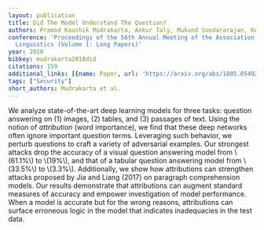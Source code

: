```yaml
---
layout: publication
title: Did The Model Understand The Question?
authors: Pramod Kaushik Mudrakarta, Ankur Taly, Mukund Sundararajan, Kedar Dhamdhere
conference: 'Proceedings of the 56th Annual Meeting of the Association for Computational
  Linguistics (Volume 1: Long Papers)'
year: 2018
bibkey: mudrakarta2018did
citations: 159
additional_links: [{name: Paper, url: 'https://arxiv.org/abs/1805.05492'}]
tags: ["Security"]
short_authors: Mudrakarta et al.
---
```

We analyze state-of-the-art deep learning models for three tasks: question
answering on (1) images, (2) tables, and (3) passages of text. Using the notion
of *attribution* (word importance), we find that these deep networks often
ignore important question terms. Leveraging such behavior, we perturb questions
to craft a variety of adversarial examples. Our strongest attacks drop the
accuracy of a visual question answering model from \\(61.1%\\) to \\(19%\\), and that
of a tabular question answering model from \\(33.5%\\) to \\(3.3%\\). Additionally,
we show how attributions can strengthen attacks proposed by Jia and Liang
(2017) on paragraph comprehension models. Our results demonstrate that
attributions can augment standard measures of accuracy and empower
investigation of model performance. When a model is accurate but for the wrong
reasons, attributions can surface erroneous logic in the model that indicates
inadequacies in the test data.